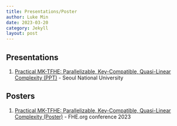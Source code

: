 ```yaml
---
title: Presentations/Poster
author: Luke Min
date: 2023-03-20
category: Jekyll
layout: post
---
```


Presentations
-------------

1. [Practical MK-TFHE: Parallelizable, Key-Compatible, Quasi-Linear Complexity (PPT)] - Seoul National University

Posters
-------------

1. [Practical MK-TFHE: Parallelizable, Key-Compatible, Quasi-Linear Complexity (Poster)] - FHE.org conference 2023

[Practical MK-TFHE: Parallelizable, Key-Compatible, Quasi-Linear Complexity (PPT)]: /files/MKTFHE.pptx
[Practical MK-TFHE: Parallelizable, Key-Compatible, Quasi-Linear Complexity (Poster)]: /files/MKTFHE_poster.pdf
